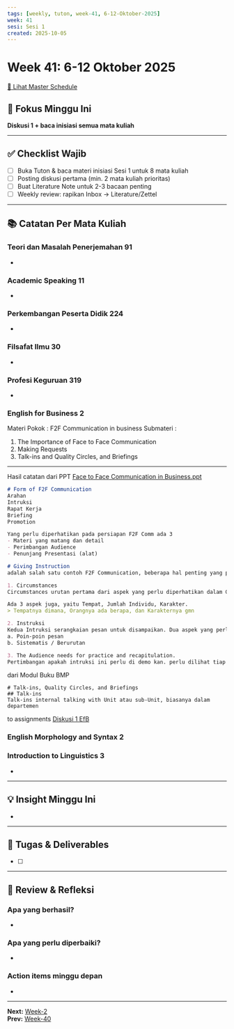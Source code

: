 ```yaml
---
tags: [weekly, tuton, week-41, 6-12-Oktober-2025]
week: 41
sesi: Sesi 1
created: 2025-10-05
---
```


# Week 41: 6-12 Oktober 2025

[📅 Lihat Master Schedule](ut-tuton-2025-ganjil-master-schedule.md)

## 🎯 Fokus Minggu Ini

**Diskusi 1 + baca inisiasi semua mata kuliah**

---

## ✅ Checklist Wajib

- [ ] Buka Tuton & baca materi inisiasi Sesi 1 untuk 8 mata kuliah
- [ ] Posting diskusi pertama (min. 2 mata kuliah prioritas)
- [ ] Buat Literature Note untuk 2-3 bacaan penting
- [ ] Weekly review: rapikan Inbox → Literature/Zettel

---

## 📚 Catatan Per Mata Kuliah

### Teori dan Masalah Penerjemahan 91
- 

### Academic Speaking 11
- 

### Perkembangan Peserta Didik 224
- 

### Filsafat Ilmu 30
- 

### Profesi Keguruan 319
- 
### English for Business 2
Materi Pokok : F2F Communication in business
Submateri :
1.	The Importance of Face to Face Communication
2.	Making Requests
3.	Talk-ins and Quality Circles, and Briefings
---
Hasil catatan dari PPT [Face to Face Communication in Business.ppt](https://elearning.ut.ac.id/pluginfile.php/23258203/mod_resource/content/1/Face%20to%20Face%20Communication%20in%20Business.ppt) 

```md
# Form of F2F Communication
Arahan
Intruksi
Rapat Kerja
Briefing
Promotion

Yang perlu diperhatikan pada persiapan F2F Comm ada 3
- Materi yang matang dan detail
- Perimbangan Audience
- Penunjang Presentasi (alat)

# Giving Instruction
adalah salah satu contoh F2F Communication, beberapa hal penting yang perlu diperhatikan dalam memberi Instruksi 

1. Circumstances 
Circumstances urutan pertama dari aspek yang perlu diperhatikan dalam Giving Instruction.

Ada 3 aspek juga, yaitu Tempat, Jumlah Individu, Karakter.
> Tempatnya dimana, Orangnya ada berapa, dan Karakternya gmn

2. Instruksi
Kedua Intruksi serangkaian pesan untuk disampaikan. Dua aspek yang perlu diperhatikan
a. Poin-poin pesan
b. Sistematis / Berurutan

3. The Audience needs for practice and recapitulation.
Pertimbangan apakah intruksi ini perlu di demo kan. perlu dilihat tiap individu itu. Apakah mereka cukup capable untuk mengerjakan intruksi yang kita beri, semua tergantung pada pengetahuan dan karakteristik dari tiap individunya.

```

dari Modul Buku BMP
```
# Talk-ins, Quality Circles, and Briefings
## Talk-ins
Talk-ins internal talking with Unit atau sub-Unit, biasanya dalam departemen
```

to assignments [Diskusi 1 EfB](../04_courses/english_for_Business_2/assignments/diskusi-1-EfB.md)


### English Morphology and Syntax 2


### Introduction to Linguistics 3
- 

---

## 💡 Insight Minggu Ini

- 

---

## 📝 Tugas & Deliverables

- [ ] 

---

## 🔄 Review & Refleksi

### Apa yang berhasil?
- 

### Apa yang perlu diperbaiki?
- 

### Action items minggu depan
- 

---

**Next:** [Week-2](00_Jadwal/Week-2.md)  
**Prev:** [Week-40](Week-40)

